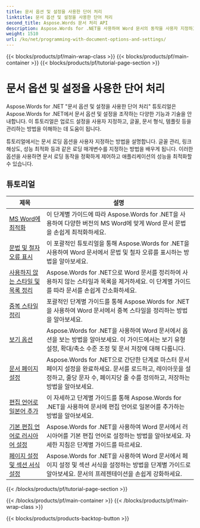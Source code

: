 ```yaml
---
title: 문서 옵션 및 설정을 사용한 단어 처리
linktitle: 문서 옵션 및 설정을 사용한 단어 처리
second_title: Aspose.Words 문서 처리 API
description: Aspose.Words for .NET을 사용하여 Word 문서의 동작을 사용자 지정하고 제어하기 위해 문서 옵션과 설정을 사용하는 방법을 알아보세요. 자습서에서는 문서 속성과 같은 다양한 기능을 안내합니다.
weight: 1510
url: /ko/net/programming-with-document-options-and-settings/
---
```


{{< blocks/products/pf/main-wrap-class >}}
{{< blocks/products/pf/main-container >}}
{{< blocks/products/pf/tutorial-page-section >}}

# 문서 옵션 및 설정을 사용한 단어 처리

Aspose.Words for .NET "문서 옵션 및 설정을 사용한 단어 처리" 튜토리얼은 Aspose.Words for .NET에서 문서 옵션 및 설정을 조작하는 다양한 기능과 기술을 안내합니다. 이 튜토리얼은 업로드 설정을 사용자 지정하고, 글꼴, 문서 형식, 템플릿 등을 관리하는 방법을 이해하는 데 도움이 됩니다.

튜토리얼에서는 문서 로딩 옵션을 사용자 지정하는 방법을 설명합니다. 글꼴 관리, 링크 해상도, 성능 최적화 등과 같은 로딩 매개변수를 지정하는 방법을 배우게 됩니다. 이러한 옵션을 사용하면 문서 로딩 동작을 정확하게 제어하고 애플리케이션의 성능을 최적화할 수 있습니다.

 ## 튜토리얼
| 제목 | 설명 |
| --- | --- |
| [MS Word에 최적화](./optimize-for-ms-word/) | 이 단계별 가이드에 따라 Aspose.Words for .NET을 사용하여 다양한 버전의 MS Word에 맞게 Word 문서 문법을 손쉽게 최적화하세요. |
| [문법 및 철자 오류 표시](./show-grammatical-and-spelling-errors/) | 이 포괄적인 튜토리얼을 통해 Aspose.Words for .NET을 사용하여 Word 문서에서 문법 및 철자 오류를 표시하는 방법을 알아보세요. |
| [사용하지 않는 스타일 및 목록 정리](./cleanup-unused-styles-and-lists/) | Aspose.Words for .NET으로 Word 문서를 정리하여 사용하지 않는 스타일과 목록을 제거하세요. 이 단계별 가이드를 따라 문서를 손쉽게 간소화하세요. |
| [중복 스타일 정리](./cleanup-duplicate-style/) | 포괄적인 단계별 가이드를 통해 Aspose.Words for .NET을 사용하여 Word 문서에서 중복 스타일을 정리하는 방법을 알아보세요. |
| [보기 옵션](./view-options/) | Aspose.Words for .NET을 사용하여 Word 문서에서 옵션을 보는 방법을 알아보세요. 이 가이드에서는 보기 유형 설정, 확대/축소 수준 조정 및 문서 저장에 대해 다룹니다. |
| [문서 페이지 설정](./document-page-setup/) | Aspose.Words for .NET으로 간단한 단계로 마스터 문서 페이지 설정을 완료하세요. 문서를 로드하고, 레이아웃을 설정하고, 줄당 문자 수, 페이지당 줄 수를 정의하고, 저장하는 방법을 알아보세요. |
| [편집 언어로 일본어 추가](./add-japanese-as-editing-languages/) | 이 자세하고 단계별 가이드를 통해 Aspose.Words for .NET을 사용하여 문서에 편집 언어로 일본어를 추가하는 방법을 알아보세요. |
| [기본 편집 언어로 러시아어 설정](./set-russian-as-default-editing-language/) | Aspose.Words for .NET을 사용하여 Word 문서에서 러시아어를 기본 편집 언어로 설정하는 방법을 알아보세요. 자세한 지침은 단계별 가이드를 따르세요. |
| [페이지 설정 및 섹션 서식 설정](./set-page-setup-and-section-formatting/) | Aspose.Words for .NET을 사용하여 Word 문서에서 페이지 설정 및 섹션 서식을 설정하는 방법을 단계별 가이드로 알아보세요. 문서의 프레젠테이션을 손쉽게 강화하세요. |
{{< /blocks/products/pf/tutorial-page-section >}}

{{< /blocks/products/pf/main-container >}}
{{< /blocks/products/pf/main-wrap-class >}}

{{< blocks/products/products-backtop-button >}}
